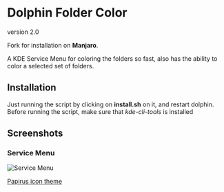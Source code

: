 Dolphin Folder Color 
====================
version 2.0

Fork for installation on **Manjaro**.

A KDE Service Menu for coloring the folders so fast, also has the ability to color a selected set of folders.

## Installation
  Just running the script by clicking on **install.sh** on it, and restart dolphin. Before running the script, make sure that *kde-cli-tools* is installed

## Screenshots
### Service Menu
 ![Service Menu](screenshot1.png)
 
 
 [Papirus icon theme](https://github.com/PapirusDevelopmentTeam/papirus-icon-theme)

